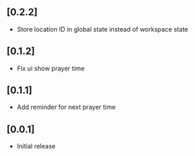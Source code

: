 ## [0.2.2]

- Store location ID in global state instead of workspace state

## [0.1.2]

- Fix ui show prayer time

## [0.1.1]

- Add reminder for next prayer time

## [0.0.1]

- Initial release
